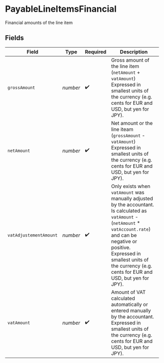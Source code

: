 # PayableLineItemsFinancial

Financial amounts of the line item


## Fields

| Field                                                                                                                                                                                                                                                              | Type                                                                                                                                                                                                                                                               | Required                                                                                                                                                                                                                                                           | Description                                                                                                                                                                                                                                                        |
| ------------------------------------------------------------------------------------------------------------------------------------------------------------------------------------------------------------------------------------------------------------------ | ------------------------------------------------------------------------------------------------------------------------------------------------------------------------------------------------------------------------------------------------------------------ | ------------------------------------------------------------------------------------------------------------------------------------------------------------------------------------------------------------------------------------------------------------------ | ------------------------------------------------------------------------------------------------------------------------------------------------------------------------------------------------------------------------------------------------------------------ |
| `grossAmount`                                                                                                                                                                                                                                                      | *number*                                                                                                                                                                                                                                                           | :heavy_check_mark:                                                                                                                                                                                                                                                 | Gross amount of the line item (`netAmount` + `vatAmount`)<br/>Expressed in smallest units of the currency (e.g. cents for EUR and USD, but yen for JPY).                                                                                                           |
| `netAmount`                                                                                                                                                                                                                                                        | *number*                                                                                                                                                                                                                                                           | :heavy_check_mark:                                                                                                                                                                                                                                                 | Net amount or the line iteam (`grossAmount` - `vatAmount`)<br/>Expressed in smallest units of the currency (e.g. cents for EUR and USD, but yen for JPY).                                                                                                          |
| `vatAdjustementAmount`                                                                                                                                                                                                                                             | *number*                                                                                                                                                                                                                                                           | :heavy_check_mark:                                                                                                                                                                                                                                                 | Only exists when `vatAmount` was manually adjusted by the accountant.<br/>Is calculated as `vatAmount` - (`netAmount` * `vatAccount.rate`) and can be negative or positive.<br/>Expressed in smallest units of the currency (e.g. cents for EUR and USD, but yen for JPY). |
| `vatAmount`                                                                                                                                                                                                                                                        | *number*                                                                                                                                                                                                                                                           | :heavy_check_mark:                                                                                                                                                                                                                                                 | Amount of VAT calculated automatically or entered manually by the accountant.<br/>Expressed in smallest units of the currency (e.g. cents for EUR and USD, but yen for JPY).                                                                                       |